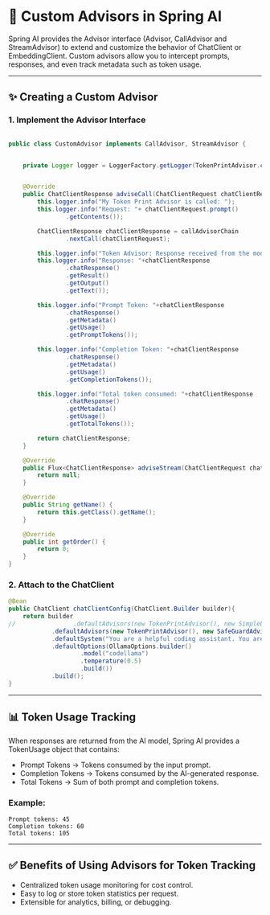 # 🔹 Custom Advisors in Spring AI

Spring AI provides the Advisor interface (Advisor, CallAdvisor and StreamAdvisor) to extend and customize the behavior of ChatClient or EmbeddingClient.
Custom advisors allow you to intercept prompts, responses, and even track metadata such as token usage.

---

## ✨ Creating a Custom Advisor

### 1. Implement the Advisor Interface

```java

public class CustomAdvisor implements CallAdvisor, StreamAdvisor {


    private Logger logger = LoggerFactory.getLogger(TokenPrintAdvisor.class);


    @Override
    public ChatClientResponse adviseCall(ChatClientRequest chatClientRequest, CallAdvisorChain callAdvisorChain) {
        this.logger.info("My Token Print Advisor is called: ");
        this.logger.info("Request: "+ chatClientRequest.prompt()
                .getContents());

        ChatClientResponse chatClientResponse = callAdvisorChain
                .nextCall(chatClientRequest);

        this.logger.info("Token Advisor: Response received from the model");
        this.logger.info("Response: "+chatClientResponse
                .chatResponse()
                .getResult()
                .getOutput()
                .getText());

        this.logger.info("Prompt Token: "+chatClientResponse
                .chatResponse()
                .getMetadata()
                .getUsage()
                .getPromptTokens());

        this.logger.info("Completion Token: "+chatClientResponse
                .chatResponse()
                .getMetadata()
                .getUsage()
                .getCompletionTokens());

        this.logger.info("Total token consumed: "+chatClientResponse
                .chatResponse()
                .getMetadata()
                .getUsage()
                .getTotalTokens());

        return chatClientResponse;
    }

    @Override
    public Flux<ChatClientResponse> adviseStream(ChatClientRequest chatClientRequest, StreamAdvisorChain streamAdvisorChain) {
        return null;
    }

    @Override
    public String getName() {
        return this.getClass().getName();
    }

    @Override
    public int getOrder() {
        return 0;
    }
}

```


### 2. Attach to the ChatClient

```java
@Bean
public ChatClient chatClientConfig(ChatClient.Builder builder){
    return builder
//                .defaultAdvisors(new TokenPrintAdvisor(), new SimpleLoggerAdvisor(), new SafeGuardAdvisor(List.of("game", "Password", "APIKEY")))
            .defaultAdvisors(new TokenPrintAdvisor(), new SafeGuardAdvisor(List.of("game", "Password", "APIKEY")))
            .defaultSystem("You are a helpful coding assistant. You are an expert in coding.")
            .defaultOptions(OllamaOptions.builder()
                    .model("codellama")
                    .temperature(0.5)
                    .build())
            .build();
}

```

---


## 📊 Token Usage Tracking

When responses are returned from the AI model, Spring AI provides a TokenUsage object that contains:

- Prompt Tokens → Tokens consumed by the input prompt.
- Completion Tokens → Tokens consumed by the AI-generated response.
- Total Tokens → Sum of both prompt and completion tokens.


### Example:

```text
Prompt tokens: 45
Completion tokens: 60
Total tokens: 105

```

---

## ✅ Benefits of Using Advisors for Token Tracking

- Centralized token usage monitoring for cost control.
- Easy to log or store token statistics per request.
- Extensible for analytics, billing, or debugging.







